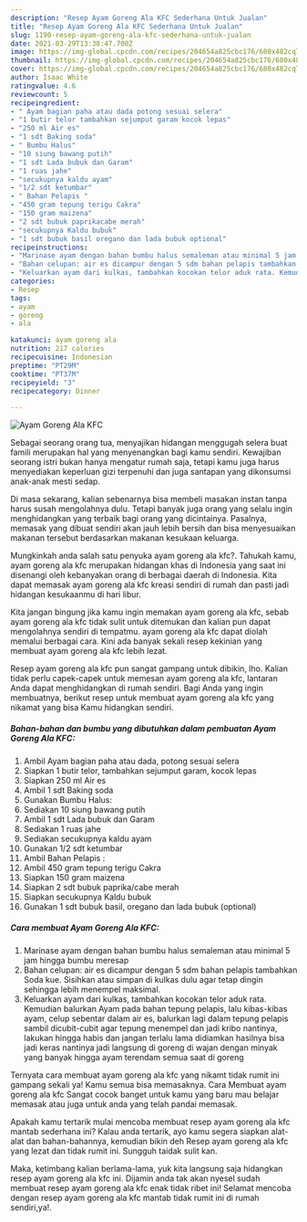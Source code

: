 ```yaml
---
description: "Resep Ayam Goreng Ala KFC Sederhana Untuk Jualan"
title: "Resep Ayam Goreng Ala KFC Sederhana Untuk Jualan"
slug: 1190-resep-ayam-goreng-ala-kfc-sederhana-untuk-jualan
date: 2021-03-29T13:38:47.700Z
image: https://img-global.cpcdn.com/recipes/204654a825cbc176/680x482cq70/ayam-goreng-ala-kfc-foto-resep-utama.jpg
thumbnail: https://img-global.cpcdn.com/recipes/204654a825cbc176/680x482cq70/ayam-goreng-ala-kfc-foto-resep-utama.jpg
cover: https://img-global.cpcdn.com/recipes/204654a825cbc176/680x482cq70/ayam-goreng-ala-kfc-foto-resep-utama.jpg
author: Isaac White
ratingvalue: 4.6
reviewcount: 5
recipeingredient:
- " Ayam bagian paha atau dada potong sesuai selera"
- "1 butir telor tambahkan sejumput garam kocok lepas"
- "250 ml Air es"
- "1 sdt Baking soda"
- " Bumbu Halus"
- "10 siung bawang putih"
- "1 sdt Lada bubuk dan Garam"
- "1 ruas jahe"
- "secukupnya kaldu ayam"
- "1/2 sdt ketumbar"
- " Bahan Pelapis "
- "450 gram tepung terigu Cakra"
- "150 gram maizena"
- "2 sdt bubuk paprikacabe merah"
- "secukupnya Kaldu bubuk"
- "1 sdt bubuk basil oregano dan lada bubuk optional"
recipeinstructions:
- "Marinase ayam dengan bahan bumbu halus semaleman atau minimal 5 jam hingga bumbu meresap"
- "Bahan celupan: air es dicampur dengan 5 sdm bahan pelapis tambahkan Soda kue. Sisihkan atau simpan di kulkas dulu agar tetap dingin sehingga lebih menempel maksimal."
- "Keluarkan ayam dari kulkas, tambahkan kocokan telor aduk rata. Kemudian balurkan Ayam pada bahan tepung pelapis, lalu kibas-kibas ayam, celup sebentar dalam air es, balurkan lagi dalam tepung pelapis sambil dicubit-cubit agar tepung menempel dan jadi kribo nantinya, lakukan hingga habis dan jangan terlalu lama didiamkan hasilnya bisa jadi keras nantinya jadi langsung di goreng di wajan dengan minyak yang banyak hingga ayam terendam semua saat di goreng"
categories:
- Resep
tags:
- ayam
- goreng
- ala

katakunci: ayam goreng ala 
nutrition: 217 calories
recipecuisine: Indonesian
preptime: "PT29M"
cooktime: "PT37M"
recipeyield: "3"
recipecategory: Dinner

---
```



![Ayam Goreng Ala KFC](https://img-global.cpcdn.com/recipes/204654a825cbc176/680x482cq70/ayam-goreng-ala-kfc-foto-resep-utama.jpg)

Sebagai seorang orang tua, menyajikan hidangan menggugah selera buat famili merupakan hal yang menyenangkan bagi kamu sendiri. Kewajiban seorang istri bukan hanya mengatur rumah saja, tetapi kamu juga harus menyediakan keperluan gizi terpenuhi dan juga santapan yang dikonsumsi anak-anak mesti sedap.

Di masa  sekarang, kalian sebenarnya bisa membeli masakan instan tanpa harus susah mengolahnya dulu. Tetapi banyak juga orang yang selalu ingin menghidangkan yang terbaik bagi orang yang dicintainya. Pasalnya, memasak yang dibuat sendiri akan jauh lebih bersih dan bisa menyesuaikan makanan tersebut berdasarkan makanan kesukaan keluarga. 



Mungkinkah anda salah satu penyuka ayam goreng ala kfc?. Tahukah kamu, ayam goreng ala kfc merupakan hidangan khas di Indonesia yang saat ini disenangi oleh kebanyakan orang di berbagai daerah di Indonesia. Kita dapat memasak ayam goreng ala kfc kreasi sendiri di rumah dan pasti jadi hidangan kesukaanmu di hari libur.

Kita jangan bingung jika kamu ingin memakan ayam goreng ala kfc, sebab ayam goreng ala kfc tidak sulit untuk ditemukan dan kalian pun dapat mengolahnya sendiri di tempatmu. ayam goreng ala kfc dapat diolah memalui berbagai cara. Kini ada banyak sekali resep kekinian yang membuat ayam goreng ala kfc lebih lezat.

Resep ayam goreng ala kfc pun sangat gampang untuk dibikin, lho. Kalian tidak perlu capek-capek untuk memesan ayam goreng ala kfc, lantaran Anda dapat menghidangkan di rumah sendiri. Bagi Anda yang ingin membuatnya, berikut resep untuk membuat ayam goreng ala kfc yang nikamat yang bisa Kamu hidangkan sendiri.

<!--inarticleads1-->

##### Bahan-bahan dan bumbu yang dibutuhkan dalam pembuatan Ayam Goreng Ala KFC:

1. Ambil  Ayam bagian paha atau dada, potong sesuai selera
1. Siapkan 1 butir telor, tambahkan sejumput garam, kocok lepas
1. Siapkan 250 ml Air es
1. Ambil 1 sdt Baking soda
1. Gunakan  Bumbu Halus:
1. Sediakan 10 siung bawang putih
1. Ambil 1 sdt Lada bubuk dan Garam
1. Sediakan 1 ruas jahe
1. Sediakan secukupnya kaldu ayam
1. Gunakan 1/2 sdt ketumbar
1. Ambil  Bahan Pelapis :
1. Ambil 450 gram tepung terigu Cakra
1. Siapkan 150 gram maizena
1. Siapkan 2 sdt bubuk paprika/cabe merah
1. Siapkan secukupnya Kaldu bubuk
1. Gunakan 1 sdt bubuk basil, oregano dan lada bubuk (optional)




<!--inarticleads2-->

##### Cara membuat Ayam Goreng Ala KFC:

1. Marinase ayam dengan bahan bumbu halus semaleman atau minimal 5 jam hingga bumbu meresap
1. Bahan celupan: air es dicampur dengan 5 sdm bahan pelapis tambahkan Soda kue. Sisihkan atau simpan di kulkas dulu agar tetap dingin sehingga lebih menempel maksimal.
1. Keluarkan ayam dari kulkas, tambahkan kocokan telor aduk rata. Kemudian balurkan Ayam pada bahan tepung pelapis, lalu kibas-kibas ayam, celup sebentar dalam air es, balurkan lagi dalam tepung pelapis sambil dicubit-cubit agar tepung menempel dan jadi kribo nantinya, lakukan hingga habis dan jangan terlalu lama didiamkan hasilnya bisa jadi keras nantinya jadi langsung di goreng di wajan dengan minyak yang banyak hingga ayam terendam semua saat di goreng




Ternyata cara membuat ayam goreng ala kfc yang nikamt tidak rumit ini gampang sekali ya! Kamu semua bisa memasaknya. Cara Membuat ayam goreng ala kfc Sangat cocok banget untuk kamu yang baru mau belajar memasak atau juga untuk anda yang telah pandai memasak.

Apakah kamu tertarik mulai mencoba membuat resep ayam goreng ala kfc mantab sederhana ini? Kalau anda tertarik, ayo kamu segera siapkan alat-alat dan bahan-bahannya, kemudian bikin deh Resep ayam goreng ala kfc yang lezat dan tidak rumit ini. Sungguh taidak sulit kan. 

Maka, ketimbang kalian berlama-lama, yuk kita langsung saja hidangkan resep ayam goreng ala kfc ini. Dijamin anda tak akan nyesel sudah membuat resep ayam goreng ala kfc enak tidak ribet ini! Selamat mencoba dengan resep ayam goreng ala kfc mantab tidak rumit ini di rumah sendiri,ya!.

